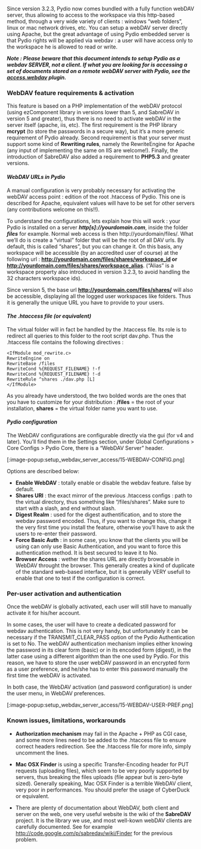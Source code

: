 Since version 3.2.3, Pydio now comes bundled with a fully function webDAV server, thus allowing to access to the workspace via this http-based method, through a very wide variety of clients : windows “web folders”, linux or mac network drives, etc. You can setup a webDAV server directly using Apache, but the great advantage of using Pydio embedded server is that Pydio rights will be applied via webdav : a user will have access only to the workspace he is allowed to read or write.

**_Note : Please beware that this document intends to setup Pydio as a webdav SERVER, not a client. If what you are looking for is accessing a set of documents stored on a remote webDAV server with Pydio, see the [access.webdav](https://pyd.io/extensions/plugins/access/webdav) plugin._** 

### WebDAV feature requirements & activation
This feature is based on a PHP implementation of the webDAV protocol (using ezComponent library in versions lower than 5, and SabreDAV in version 5 and greater), thus there is no need to activate webDAV in the server itself (apache, iis, etc). The first requirement is the PHP library **mcrypt** (to store the passwords in a secure way), but it’s a more generic requirement of Pydio already. Second requirement is that your server must support some kind of **Rewriting rules**, namely the RewriteEngine for Apache (any input of implementing the same on IIS are welcome!). Finally, the introduction of SabreDAV also added a requirement to **PHP5.3** and greater versions.

#### _WebDAV URLs in Pydio_

A manual configuration is very probably necessary for activating the webDAV access point : edition of the root .htaccess of Pydio. This one is described for Apache, equivalent values will have to be set for other servers (any contributions welcome on this!!).

To understand the configurations, lets explain how this will work : your Pydio is installed on a server **_http[s]://yourdomain.com_**, inside the folder **_files_** for example. Normal web access is then http://yourdomain/files/. What we’ll do is create a “virtual” folder that will be the root of all DAV urls. By default, this is called “shares”, but you can change it. On this basis, any workspace will be accessible (by an accredited user of course) at the following url : **http://yourdomain.com/files/shares/workspace_id or
http://yourdomain.com/files/shares/workspace_alias**. (“Alias” is a workspace property also introduced in version 3.2.3, to avoid handling the 32 characters workspace ids).

Since version 5, the base url **http://yourdomain.com/files/shares/** will also be accessible, displaying all the logged user workspaces like folders. Thus it is generally the unique URL you have to provide to your users.

#### _The .htaccess file (or equivalent)_

The virtual folder will in fact be handled by the .htaccess file. Its role is to redirect all queries to this folder to the root script dav.php. Thus the .htaccess file contains the following directives :

    <IfModule mod_rewrite.c>
    RewriteEngine on
    RewriteBase /files
    RewriteCond %{REQUEST_FILENAME} !-f
    RewriteCond %{REQUEST_FILENAME} !-d
    RewriteRule ^shares ./dav.php [L]
    </IfModule>


As you already have understood, the two bolded words are the ones that you have to customize for your distribution : **/files** = the root of your installation, **shares** = the virtual folder name you want to use.

#### _Pydio configuration_

The WebDAV configurations are configurable directly via the gui (for v4 and later). You’ll find them in the Settings section, under Global Configurations > Core Configs > Pydio Core, there is a “WebDAV Server” header.

[:image-popup:setup_webdav_server_access/15-WEBDAV-CONFIG.png]

 

Options are described below:

+ **Enable WebDAV** : totally enable or disable the webdav feature. false by default.
+ **Shares URI** : the exact mirror of the previous .htaccess configs : path to the virtual directory, thus something like “/files/shares”. Make sure to start with a slash, and end without slash.
+ **Digest Realm** : used for the digest authentification, and to store the webdav password encoded. Thus, if you want to change this, change it the very first time you install the feature, otherwise you’ll have to ask the users to re-enter their password.
+ **Force Basic Auth** : in some case, you know that the clients you will be using can only use Basic Authentication, and you want to force this authentication method. It is best secured to leave it to No.
+ **Browser Access** : wether the shares URL are directly browsable in WebDAV throught the browser. This generally creates a kind of duplicate of the standard web-based interface, but it is generally VERY usefull to enable that one to test if the configuration is correct.

### Per-user activation and authentication
Once the webDAV is globally activated, each user will still have to manually activate it for his/her account.

In some cases, the user will have to create a dedicated password for webdav authentication. This is not very handy, but unfortunately it can be necessary if the TRANSMIT_CLEAR_PASS option of the Pydio Authentication is set to No. The webDAV authentication mechanism implies either knowing the password in its clear form (basic) or in its encoded form (digest), in the latter case using a different algorithm than the one used by Pydio. For this reason, we have to store the user webDAV password in an encrypted form as a user preference, and he/she has to enter this password manually the first time the webDAV is activated.

In both case, the WebDAV activation (and password configuration) is under the user menu, in WebDAV preferences.

[:image-popup:setup_webdav_server_access/15-WEBDAV-USER-PREF.png]

 

### Known issues, limitations, workarounds

+ **Authorization mechanism** may fail in the Apache + PHP as CGI case, and some more lines need to be added to the .htaccess file to ensure correct headers redirection. See the .htaccess file for more info, simply uncomment the lines.

+ **Mac OSX Finder** is using a specific Transfer-Encoding header for PUT requests (uploading files), which seem to be very poorly supported by servers, thus breaking the files uploads (file appear but is zero-byte sized). Generally speaking, Mac OSX Finder is a terrible WebDAV client, very poor in performances. You should prefer the usage of CyberDuck or equivalent.

+ There are plenty of documentation about WebDAV, both client and server on the web, one very useful website is the wiki of the **SabreDAV** project. It is the library we use, and most well-kown webDAV clients are carefully documented. See for example http://code.google.com/p/sabredav/wiki/Finder for the previous problem.